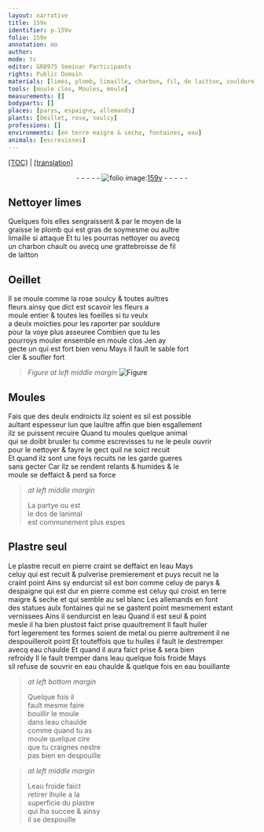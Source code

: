 ```yaml
---
layout: narrative
title: 159v
identifier: p-159v
folio: 159v
annotation: no
author:
mode: tc
editor: GR8975 Seminar Participants
rights: Public Domain
materials: [limes, plomb, limaille, charbon, fil, de laitton, souldure, Plastre, plastre, pierre, eau, celuy de parys & despaigne, sel blanc, vernissees, huiler, metal, huiles, eau chaulde, eau quelque fois froide, eau bouillante, cire, eau froide, huile]
tools: [moule clos, Moules, moule]
measurements: []
bodyparts: []
places: [parys, espaigne, allemands]
plants: [Oeillet, rose, soulcy]
professions: []
environments: [en terre maigre & seche, fontaines, eau]
animals: [escrevisses]
---
```


<p><a href="{{ site.baseurl }}/diplomatic/">[TOC]</a> | <a href="{{ site.baseurl }}/texts/p-159v_tl/" target="_blank">[translation]</a></p><div class="folio" align="center">- - - - - <a href="http://gallica.bnf.fr/ark:/12148/btv1b10500001g/f324.item.r=" target="_blank"><img src="https://cu-mkp.github.io/2017-workshop-edition/assets/photo-icon.png" alt="folio image: " style="display:inline-block; margin-bottom:-3px;"/>159v</a> - - - - - </div>  
  

## Nettoyer <span class="m">limes</span>

 
Quelques fois elles sengraissent & par le moyen de la<br/> graisse le <span class="m">plomb</span> qui est gras de soymesme ou aultre<br/> <span class="m">limaille</span> si attaque Et tu les pourras nettoyer ou avecq<br/> un <span class="m">charbon</span> chault ou avecq une grattebroisse de <span class="m">fil</span><br/> <span class="m">de laitton</span>
 
 
  

## <span class="pa">Oeillet</span>

 
Il se moule co<span class="exp">mm</span>e la <span class="pa">rose</span> <span class="pa">soulcy</span> & toutes aultres<br/> fleurs ainsy que dict est scavoir les fleurs a<br/> moule entier & toutes les foeilles si tu veulx<br/> a deulx moicties pour les raporter par <span class="m">souldure</span><br/> pour la voye plus asseuree Combien que tu les<br/> pourroys mouler ensemble en <span class="tl">moule clos</span> Jen ay<br/> gecte un qui est fort bien venu Mays il fault le sable fort<br/> cler & soufler fort
 
> *Figure*
> *at left middle margin*
> <a href="https://drive.google.com/open?id=0B9-oNrvWdlO5LXNkdWdBLXZ1RVk" target="_blank"><img src="https://cu-mkp.github.io/GR8975-edition/assets/photo-icon.png" alt="Figure" style="display:inline-block; margin-bottom:-3px;"/></a>
 
 
  

## <span class="tl">Moules</span>

 
Fais que des deulx endroicts ilz soient <span class="del">es</span> sil est possible<br/> aultant espes<span class="del">seur</span> lun que laultre affin que bien esgallem<span class="exp">ent</span><br/> ilz se puissent recuire Quand tu moules quelque animal<br/> qui se doibt brusler <span class="del">tu</span> co<span class="exp">mm</span>e <span class="al">escrevisses</span> tu ne le peulx ouvrir<br/> pour le nettoyer & fayre le gect quil ne soict recuit<br/> Et quand ilz sont une foys recuits ne les garde gueres<br/> sans gecter Car ilz se rendent relants & humides & le<br/> <span class="tl">moule</span> se deffaict & perd sa force
 
> *at left middle margin*
> 
> 
>   La partye ou est<br/> le dos de lanimal<br/> est co<span class="exp">mm</span>unem<span class="x"><span class="exp">ent</span></span> plus espes
 
 
  

## <span class="m">Plastre</span> seul

 
 Le <span class="m">plastre</span> recuit en <span class="m">pierre</span> <span class="del">craint</span> se deffaict en l<span class="m">eau</span> Mays<br/> celuy qui est <span class="del">recuit &</span> pulverise premierem<span class="exp">ent</span> et puys recuit ne la<br/> craint point Ains sy endurcist sil est bon co<span class="exp">mm</span>e <span class="m">celuy de <span class="pl">parys</span> &<br/> d<span class="pl">espaigne</span></span> qui est dur en pierre co<span class="exp">mm</span>e est celuy qui croist <span class="env">en terre<br/> maigre & seche</span> et qui semble au <span class="m">sel blanc</span> Les <span class="pl">allemands</span> en font<br/> des statues aulx <span class="env">fontaines</span> qui ne se gastent point mesmem<span class="exp">ent</span> esta<span class="exp">n</span>t<br/> <span class="m">vernissees</span> Ains il sendurcist en l<span class="env">eau</span> Quand il est seul & point<br/> mesle il ha bien plustost faict prise quaultrem<span class="exp">ent</span> Il fault <span class="m">huiler</span><br/> fort legerem<span class="exp">ent</span> tes formes soient de <span class="m">metal</span> ou <span class="m">pierre</span> aultrem<span class="exp">ent</span> il ne<br/> despouilleroit point Et touteffois que tu <span class="m">huiles</span> il fault le destremper<br/> avecq <span class="m">eau chaulde</span> Et quand il aura faict prise & sera bien<br/> refroidy Il le fault tremper dans l<span class="m">eau quelque fois froide</span> Mays<br/> sil refuse de souvrir en <span class="m">eau chaulde</span> & quelque fois en <span class="m">eau bouillante</span>
 
> *at left bottom margin*
> 
> 
>   Quelque fois il<br/> fault mesme faire<br/> bouillir le <span class="tl">moule</span><br/> dans l<span class="m">eau chaulde</span><br/> co<span class="exp">mm</span>e quand tu as<br/> moule quelque <span class="m">cire</span><br/> que tu craignes nestre<br/> pas bien en despouille
 
> *at left middle margin*
> 
> 
>   L<span class="m">eau froide</span> faict<br/> retirer l<span class="m">huile</span> a la<br/> superficie du <span class="m">plastre</span><br/> qui lha succee & ainsy<br/> il se despouille
 
